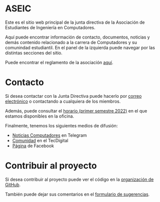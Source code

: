 # ASEIC

Este es el sitio web principal de la junta directiva de la Asociación de Estudiantes de Ingeniería en Computadores.

Aquí puede encontrar información de contacto, documentos, noticias y demás contenido relacionado a la carrera de Computadores y su comunindad estudiantil. En el panel de la izquierda puede navegar por las distintas secciones del sitio.

Puede encontrar el reglamento de la asociación [aquí](https://raw.githubusercontent.com/aseic/assets/master/reglamento.pdf).

# Contacto

Si desea contactar con la Junta Directiva puede hacerlo por [correo electrónico](mailto:aseic.itcr@gmail.com) o contactando a cualquiera de los miembros.

Además, puede consultar el [horario (primer semestre 2022)](https://docs.google.com/spreadsheets/d/e/2PACX-1vTOaClZSFAgSI2sWVAt1Tsc4JfsNur9xIClDmj3n-VkePphYslOBlxPVWOjx0w907OSVxcdptUN7qvZ/pubhtml?gid=0&single=true) en el que estamos disponibles en la oficina.

Finalmente, tenemos los siguientes medios de difusión:

- [Noticias Computadores](https://t.me/ce_tec) en Telegram
- [Comunidad](https://tecdigital.tec.ac.cr/dotlrn/escuela/escuela.IDC/estudiantes.IDC/) en el TecDigital
- [Página](https://www.facebook.com/TECComputadores) de Facebook

# Contribuir al proyecto

Si desea contribuir al proyecto puede ver el código en la [organización de GitHub](https://github.com/aseic).

También puede dejar sus comentarios en el [formulario de sugerencias](https://forms.gle/YDFFxy35NmMeKrTUA).
